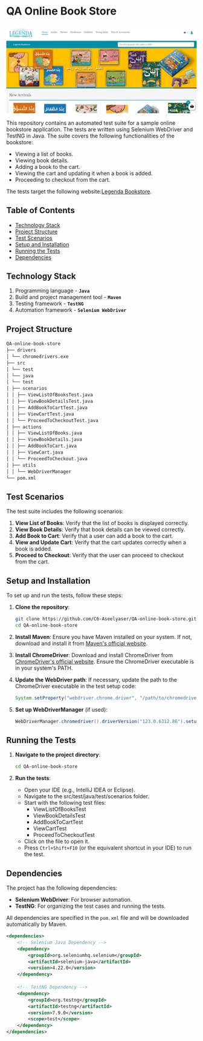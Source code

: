 # QA Online Book Store
![img_1.png](img_1.png)

This repository contains an automated test suite for a sample online bookstore application. The tests are written using Selenium WebDriver and TestNG in Java. The suite covers the following functionalities of the bookstore:
- Viewing a list of books.
- Viewing book details.
- Adding a book to the cart.
- Viewing the cart and updating it when a book is added.
- Proceeding to checkout from the cart.

The tests target the following website:[Legenda Bookstore](https://legendabookstore.com/).

## Table of Contents

- [Technology Stack](#Technology-Stack)
- [Project Structure](#project-structure)
- [Test Scenarios](#test-scenarios)
- [Setup and Installation](#setup-and-installation)
- [Running the Tests](#running-the-tests)
- [Dependencies](#dependencies)

## Technology Stack
1. Programming language - **`Java`** 
2. Build and project management tool - **`Maven`** 
3. Testing framework - **`TestNG`**
4. Automation framework - **`Selenium WebDriver`** 


## Project Structure

```bash
QA-online-book-store
├── drivers
│ └── chromedrivers.exe
├── src
│ └── test
│ └── java
│ └── test
│ ├── scenarios
│ │ ├── ViewListOfBooksTest.java
│ │ ├── ViewBookDetailsTest.java
│ │ ├── AddBookToCartTest.java
│ │ ├── ViewCartTest.java
│ │ └── ProceedToCheckoutTest.java
│ ├── actions
│ │ ├── ViewListOfBooks.java
│ │ ├── ViewBookDetails.java
│ │ ├── AddBookToCart.java
│ │ ├── ViewCart.java
│ │ └── ProceedToCheckout.java
│ ├── utils
│ │ └── WebDriverManager
└── pom.xml
```

## Test Scenarios

The test suite includes the following scenarios:

1. **View List of Books**: Verify that the list of books is displayed correctly.
2. **View Book Details**: Verify that book details can be viewed correctly.
3. **Add Book to Cart**: Verify that a user can add a book to the cart.
4. **View and Update Cart**: Verify that the cart updates correctly when a book is added.
5. **Proceed to Checkout**: Verify that the user can proceed to checkout from the cart.
## Setup and Installation

To set up and run the tests, follow these steps:

1. **Clone the repository**:
    ```bash
    git clone https://github.com/C6-Aseelyaser/QA-online-book-store.git
    cd QA-online-book-store
    ```

2. **Install Maven**: Ensure you have Maven installed on your system. If not, download and install it from [Maven's official website](https://maven.apache.org/install.html).

3. **Install ChromeDriver**: Download and install ChromeDriver from [ChromeDriver's official website](https://developer.chrome.com/docs/chromedriver/downloads). Ensure the ChromeDriver executable is in your system's PATH.

4. **Update the WebDriver path**: If necessary, update the path to the ChromeDriver executable in the test setup code:
    ```java
    System.setProperty("webdriver.chrome.driver", "/path/to/chromedriver");
    ```

5. **Set up WebDriverManager** (if used):
    ```java
    WebDriverManager.chromedriver().driverVersion("123.0.6312.86").setup();
    ```

## Running the Tests

1. **Navigate to the project directory**:
    ```bash
    cd QA-online-book-store
    ```

2. **Run the tests**:
   - Open your IDE (e.g., IntelliJ IDEA or Eclipse).
   - Navigate to the src/test/java/test/scenarios folder.
   - Start with the following test files:
     - ViewListOfBooksTest
     - ViewBookDetailsTest 
     - AddBookToCartTest 
     - ViewCartTest 
     - ProceedToCheckoutTest
   - Click on the file to open it.
   - Press `Ctrl+Shift+F10` (or the equivalent shortcut in your IDE) to run the test.

## Dependencies

The project has the following dependencies:

- **Selenium WebDriver**: For browser automation.
- **TestNG**: For organizing the test cases and running the tests.

All dependencies are specified in the `pom.xml` file and will be downloaded automatically by Maven.

```xml
<dependencies>
    <!-- Selenium Java Dependency -->
    <dependency>
        <groupId>org.seleniumhq.selenium</groupId>
        <artifactId>selenium-java</artifactId>
        <version>4.22.0</version>
    </dependency>

    <!-- TestNG Dependency -->
    <dependency>
        <groupId>org.testng</groupId>
        <artifactId>testng</artifactId>
        <version>7.9.0</version>
        <scope>test</scope>
    </dependency>
</dependencies>
